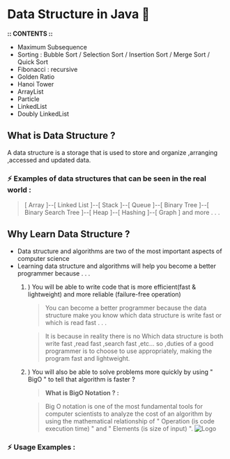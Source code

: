 
# Data Structure in Java 🚀
**:: CONTENTS ::**
- Maximum Subsequence 
- Sorting : Bubble Sort / Selection Sort / Insertion Sort / Merge Sort / Quick Sort
- Fibonacci : recursive
- Golden Ratio
- Hanoi Tower
- ArrayList
- Particle
- LinkedList
- Doubly LinkedList

## What is Data Structure ?
A data structure is a storage that is used to store and organize ,arranging ,accessed and updated data.
### ⚡️ Examples of data structures that can be seen in the real world :
> [ Array ]--[ Linked List ]--[ Stack ]--[ Queue ]--[ Binary Tree ]--[ Binary Search Tree ]--[ Heap ]--[ Hashing ]--[ Graph ] and more . . .

## Why Learn Data Structure ?
- Data structure and algorithms are two of the most important aspects of computer science 
- Learning data structure and algorithms will help you become a better programmer because . . . 
  1. ) You will be able to write code that is more efficient(fast & lightweight) and more reliable (failure-free operation) 
       > You can become a better programmer because the data structure make you know which data structure is write fast or which is read fast . . .
       
       > It is because in reality there is no Which data structure is both write fast ,read fast ,search fast ,etc... so ,duties of a good programmer is to choose to use appropriately, making the program fast and lightweight.
  2. ) You will also be able to solve problems more quickly by using " BigO " to tell that algorithm is faster ?
       > **What is BigO Notation ? :** 
       
       > Big O notation is one of the most fundamental tools for computer scientists to analyze the cost of an algorithm by using the mathematical relationship of " Operation (is code execution time) " and " Elements (is size of input) ".
       > ![Logo](https://biercoff.com/content/images/2016/07/Screenshot-2016-07-15-16-16-10.png)
### ⚡️ Usage Examples :
